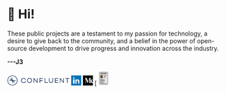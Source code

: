 # 👋 Hi!
These public projects are a testament to my passion for technology, a desire to give back to the community, and a belief in the power of open-source development to drive progress and innovation across the industry.


**---J3**

[![confluent_small_logo](confluent_small_logo.png)](https://www.confluent.io/blog/?q=%22Jeffrey%20Jennings%22 "J3 Confluent Blob Contributions") [![linkedin_small_logo](linkedin_small_logo.png)](https://www.linkedin.com/in/jeffreyjonathanjennings/ "J3 LinkedIn Profile") [![medium_small_logo](medium_small_logo.png)](https://thej3.com "J3 Medium Articles") [[![resume_small_icon](resume_small_icon.png)](https://github.com/j3-signalroom/j3-signalroom/raw/refs/heads/main/j3-resume.docx "J3 Resume")
